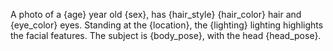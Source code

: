 A photo of a {age} year old {sex}, has {hair_style} {hair_color} hair and {eye_color} eyes. Standing at the {location}, the {lighting} lighting highlights the facial features. The subject is {body_pose}, with the head {head_pose}.